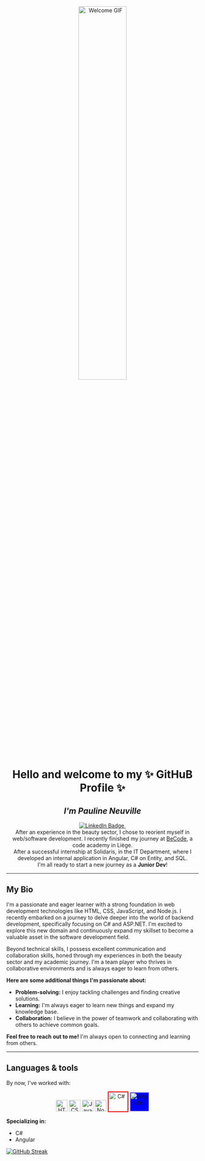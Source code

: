 <div align="center">
  <img src="https://media.giphy.com/media/WIQ0N0OUvei1OW1h9Z/giphy.gif" alt="Welcome GIF" style="width: 50%; max-width: 500px;">
</div>

<h1 align="center">
  Hello and welcome to my ✨ GitHuB Profile ✨
</h1>

<h2 align="center"; font-size: 1.2em;">
  <i><b>I'm Pauline Neuville</b></i>
</h2>

<div id="badges" style="text-align: center;">
  <a href="https://www.linkedin.com/in/pauline-n-871107141/">
    <img src="https://img.shields.io/badge/LinkedIn-blue?style=for-the-badge&logo=linkedin&logoColor=white" alt="LinkedIn Badge"/>
  </a>
  <img src="https://komarev.com/ghpvc/?username=PaulineNvle&style=flat-square&color=blue" alt=""/>
</div>

<div style="text-align: center;">
  After an experience in the beauty sector, I chose to reorient myself in web/software development. I recently finished my journey at <a href="https://becode.org">BeCode</a>, a code academy in Liège.
  <br>
  After a successful internship at Solidaris, in the IT Department, where I developed an internal application in Angular, C# on Entity, and SQL.
</div>

<div style="text-align: center;">
  I'm all ready to start a new journey as a <b>Junior Dev</b>!
</div>

<hr>

## My Bio

I'm a passionate and eager learner with a strong foundation in web development technologies like HTML, CSS, JavaScript, and Node.js. I recently embarked on a journey to delve deeper into the world of backend development, specifically focusing on C# and ASP.NET. I'm excited to explore this new domain and continuously expand my skillset to become a valuable asset in the software development field.

Beyond technical skills, I possess excellent communication and collaboration skills, honed through my experiences in both the beauty sector and my academic journey. I'm a team player who thrives in collaborative environments and is always eager to learn from others.

**Here are some additional things I'm passionate about:**

* **Problem-solving:** I enjoy tackling challenges and finding creative solutions.
* **Learning:** I'm always eager to learn new things and expand my knowledge base.
* **Collaboration:** I believe in the power of teamwork and collaborating with others to achieve common goals.

**Feel free to reach out to me!** I'm always open to connecting and learning from others.

<hr>

## Languages & tools

By now, I've worked with:

<div style="text-align: center;">
  <img src="images/html.png" alt="HTML" width="30">
  <img src="images/css.png" alt="CSS" width="30">
  <img src="images/javascript.png" alt="JavaScript" width="30">
  <img src="images/nodejs.png" alt="Node.js" width="30">
  <img src="images/csharp.png" alt="C#" width="50" style="border: 2px solid #ff0000">
  <img src="images/angular.png" alt="Angular" width="50" style="background-color: #0000ff">
</div>

**Specializing in:**

* C#
* Angular

<a href="https://git.io/streak-stats"><img src="https://github-readme-streak-stats.herokuapp.com?user=PaulineNvle&theme=highcontrast&hide_border=true&background=45%2CEB0070%2CEB2AD8&ring=EBD9EA&fire=FFC314&currStreakLabel=000000&sideLabels=000000&dates=14016E&currStreakNum=000000" alt="GitHub Streak" /></a>
